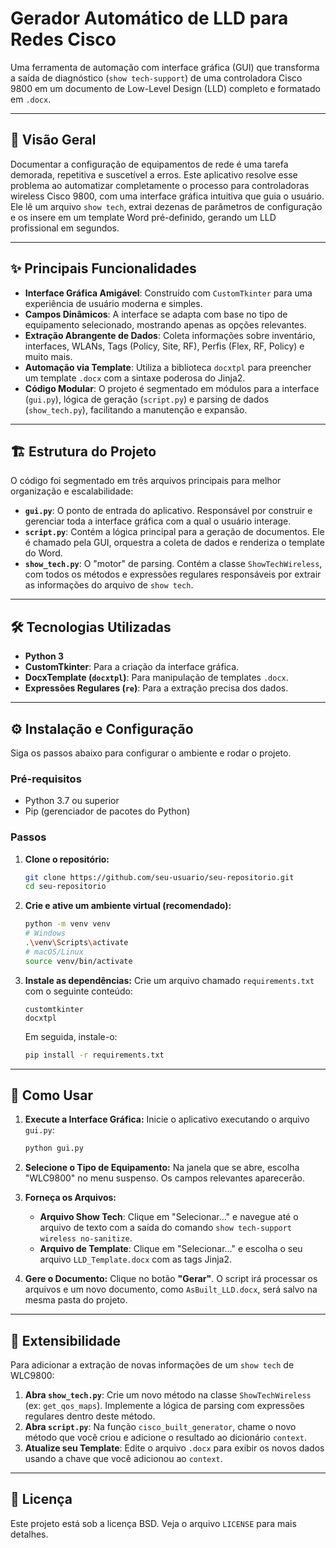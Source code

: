 # Gerador Automático de LLD para Redes Cisco

Uma ferramenta de automação com interface gráfica (GUI) que transforma a saída de diagnóstico (`show tech-support`) de uma controladora Cisco 9800 em um documento de Low-Level Design (LLD) completo e formatado em `.docx`.

-----

## 📄 Visão Geral

Documentar a configuração de equipamentos de rede é uma tarefa demorada, repetitiva e suscetível a erros. Este aplicativo resolve esse problema ao automatizar completamente o processo para controladoras wireless Cisco 9800, com uma interface gráfica intuitiva que guia o usuário. Ele lê um arquivo `show tech`, extrai dezenas de parâmetros de configuração e os insere em um template Word pré-definido, gerando um LLD profissional em segundos.

-----

## ✨ Principais Funcionalidades

  - **Interface Gráfica Amigável**: Construído com `CustomTkinter` para uma experiência de usuário moderna e simples.
  - **Campos Dinâmicos**: A interface se adapta com base no tipo de equipamento selecionado, mostrando apenas as opções relevantes.
  - **Extração Abrangente de Dados**: Coleta informações sobre inventário, interfaces, WLANs, Tags (Policy, Site, RF), Perfis (Flex, RF, Policy) e muito mais.
  - **Automação via Template**: Utiliza a biblioteca `docxtpl` para preencher um template `.docx` com a sintaxe poderosa do Jinja2.
  - **Código Modular**: O projeto é segmentado em módulos para a interface (`gui.py`), lógica de geração (`script.py`) e parsing de dados (`show_tech.py`), facilitando a manutenção e expansão.

-----

## 🏗️ Estrutura do Projeto

O código foi segmentado em três arquivos principais para melhor organização e escalabilidade:

  - **`gui.py`**: O ponto de entrada do aplicativo. Responsável por construir e gerenciar toda a interface gráfica com a qual o usuário interage.
  - **`script.py`**: Contém a lógica principal para a geração de documentos. Ele é chamado pela GUI, orquestra a coleta de dados e renderiza o template do Word.
  - **`show_tech.py`**: O "motor" de parsing. Contém a classe `ShowTechWireless`, com todos os métodos e expressões regulares responsáveis por extrair as informações do arquivo de `show tech`.

-----

## 🛠️ Tecnologias Utilizadas

  - **Python 3**
  - **CustomTkinter**: Para a criação da interface gráfica.
  - **DocxTemplate (`docxtpl`)**: Para manipulação de templates `.docx`.
  - **Expressões Regulares (`re`)**: Para a extração precisa dos dados.

-----

## ⚙️ Instalação e Configuração

Siga os passos abaixo para configurar o ambiente e rodar o projeto.

### Pré-requisitos

  - Python 3.7 ou superior
  - Pip (gerenciador de pacotes do Python)

### Passos

1.  **Clone o repositório:**

    ```bash
    git clone https://github.com/seu-usuario/seu-repositorio.git
    cd seu-repositorio
    ```

2.  **Crie e ative um ambiente virtual (recomendado):**

    ```bash
    python -m venv venv
    # Windows
    .\venv\Scripts\activate
    # macOS/Linux
    source venv/bin/activate
    ```

3.  **Instale as dependências:**
    Crie um arquivo chamado `requirements.txt` com o seguinte conteúdo:

    ```
    customtkinter
    docxtpl
    ```

    Em seguida, instale-o:

    ```bash
    pip install -r requirements.txt
    ```

-----

## 🏃 Como Usar

1.  **Execute a Interface Gráfica:**
    Inicie o aplicativo executando o arquivo `gui.py`:

    ```bash
    python gui.py
    ```

2.  **Selecione o Tipo de Equipamento:**
    Na janela que se abre, escolha "WLC9800" no menu suspenso. Os campos relevantes aparecerão.

3.  **Forneça os Arquivos:**

      - **Arquivo Show Tech**: Clique em "Selecionar..." e navegue até o arquivo de texto com a saída do comando `show tech-support wireless no-sanitize`.
      - **Arquivo de Template**: Clique em "Selecionar..." e escolha o seu arquivo `LLD_Template.docx` com as tags Jinja2.

4.  **Gere o Documento:**
    Clique no botão **"Gerar"**. O script irá processar os arquivos e um novo documento, como `AsBuilt_LLD.docx`, será salvo na mesma pasta do projeto.

-----

## 🔧 Extensibilidade

Para adicionar a extração de novas informações de um `show tech` de WLC9800:

1.  **Abra `show_tech.py`**: Crie um novo método na classe `ShowTechWireless` (ex: `get_qos_maps`). Implemente a lógica de parsing com expressões regulares dentro deste método.
2.  **Abra `script.py`**: Na função `cisco_built_generator`, chame o novo método que você criou e adicione o resultado ao dicionário `context`.
3.  **Atualize seu Template**: Edite o arquivo `.docx` para exibir os novos dados usando a chave que você adicionou ao `context`.

-----

## 📜 Licença

Este projeto está sob a licença BSD. Veja o arquivo `LICENSE` para mais detalhes.

